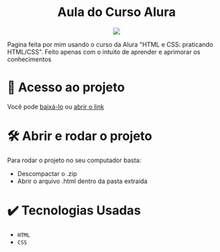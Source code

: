 <h1 align= "center"> Aula do Curso Alura</h1>
<p align="center">
  <img src="https://img.shields.io/badge/STATUS-FINALIZADO-green">
</p>
Pagina feita por mim usando o curso da Alura "HTML e CSS: praticando HTML/CSS".
Feito apenas com o intuito de aprender e aprimorar os conhecimentos

# 📁 Acesso ao projeto

Você pode <a href="https://github.com/DaviRSS1/aulaalura/archive/refs/heads/main.zip">baixá-lo</a> ou <a href="https://davirss1.github.io/aulaalura/">abrir o link</a>

# 🛠️ Abrir e rodar o projeto

Para rodar o projeto no seu computador basta:
+ Descompactar o .zip
+ Abrir o arquivo .html dentro da pasta extraída

# ✔️ Tecnologias Usadas

- ``HTML``
- ``CSS``
